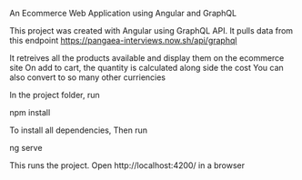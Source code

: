 An Ecommerce Web Application using Angular and GraphQL

This project was created with Angular using GraphQL API. 
It pulls data from this endpoint https://pangaea-interviews.now.sh/api/graphql

It retreives all the products available and display them on the ecommerce site
On add to cart, the quantity is calculated along side the cost
You can also convert to so many other curriencies

In the project folder, run

  npm install

To install all dependencies, Then run

  ng serve

This runs the project. Open http://localhost:4200/ in a browser





